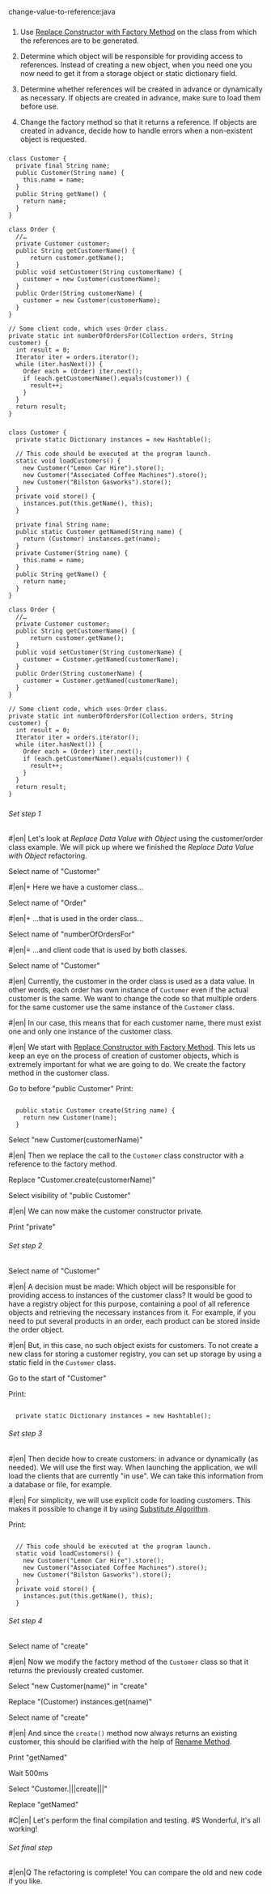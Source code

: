 change-value-to-reference:java

###

1. Use <a href="/replace-constructor-with-factory-method">Replace Constructor with Factory Method</a> on the class from which the references are to be generated.

2. Determine which object will be responsible for providing access to references. Instead of creating a new object, when you need one you now need to get it from a storage object or static dictionary field.

3. Determine whether references will be created in advance or dynamically as necessary. If objects are created in advance, make sure to load them before use.

4. Change the factory method so that it returns a reference. If objects are created in advance, decide how to handle errors when a non-existent object is requested.


###

```
class Customer {
  private final String name;
  public Customer(String name) {
    this.name = name;
  }
  public String getName() {
    return name;
  }
}

class Order {
  //…
  private Customer customer;
  public String getCustomerName() {
      return customer.getName();
  }
  public void setCustomer(String customerName) {
    customer = new Customer(customerName);
  }
  public Order(String customerName) {
    customer = new Customer(customerName);
  }
}

// Some client code, which uses Order class.
private static int numberOfOrdersFor(Collection orders, String customer) {
  int result = 0;
  Iterator iter = orders.iterator();
  while (iter.hasNext()) {
    Order each = (Order) iter.next();
    if (each.getCustomerName().equals(customer)) {
      result++;
    }
  }
  return result;
}
```

###

```
class Customer {
  private static Dictionary instances = new Hashtable();

  // This code should be executed at the program launch.
  static void loadCustomers() {
    new Customer("Lemon Car Hire").store();
    new Customer("Associated Coffee Machines").store();
    new Customer("Bilston Gasworks").store();
  }
  private void store() {
    instances.put(this.getName(), this);
  }

  private final String name;
  public static Customer getNamed(String name) {
    return (Customer) instances.get(name);
  }
  private Customer(String name) {
    this.name = name;
  }
  public String getName() {
    return name;
  }
}

class Order {
  //…
  private Customer customer;
  public String getCustomerName() {
      return customer.getName();
  }
  public void setCustomer(String customerName) {
    customer = Customer.getNamed(customerName);
  }
  public Order(String customerName) {
    customer = Customer.getNamed(customerName);
  }
}

// Some client code, which uses Order class.
private static int numberOfOrdersFor(Collection orders, String customer) {
  int result = 0;
  Iterator iter = orders.iterator();
  while (iter.hasNext()) {
    Order each = (Order) iter.next();
    if (each.getCustomerName().equals(customer)) {
      result++;
    }
  }
  return result;
}
```

###

###### Set step 1

#|en| Let's look at *Replace Data Value with Object*  using the customer/order class example. We will pick up where we finished the *Replace Data Value with Object*  refactoring.

Select name of "Customer"

#|en|+ Here we have a customer class…

Select name of "Order"

#|en|+ …that is used in the order class…

Select name of "numberOfOrdersFor"

#|en|= …and client code that is used by both classes.

Select name of "Customer"

#|en| Currently, the customer in the order class is used as a data value. In other words, each order has own instance of `Customer` even if the actual customer is the same. We want to change the code so that multiple orders for the same customer use the same instance of the `Customer` class.

#|en| In our case, this means that for each customer name, there must exist one and only one instance of the customer class.

#|en| We start with <a href="/replace-constructor-with-factory-method">Replace Constructor with Factory Method</a>. This lets us keep an eye on the process of creation of customer objects, which is extremely important for what we are going to do. We create the factory method in the customer class.

Go to before "public Customer"
Print:
```

  public static Customer create(String name) {
    return new Customer(name);
  }
```

Select "new Customer(customerName)"

#|en| Then we replace the call to the `Customer` class constructor with a reference to the factory method.

Replace "Customer.create(customerName)"

Select visibility of "public Customer"

#|en| We can now make the customer constructor private.

Print "private"

###### Set step 2

Select name of "Customer"

#|en| A decision must be made: Which object will be responsible for providing access to instances of the customer class? It would be good to have a registry object for this purpose, containing a pool of all reference objects and retrieving the necessary instances from it. For example, if you need to put several products in an order, each product can be stored inside the order object.

#|en| But, in this case, no such object exists for customers. To not create a new class for storing a customer registry, you can set up storage by using a static field in the `Customer` class.

Go to the start of "Customer"

Print:
```

  private static Dictionary instances = new Hashtable();

```

###### Set step 3

#|en| Then decide how to create customers: in advance or dynamically (as needed). We will use the first way. When launching the application, we will load the clients that are currently "in use". We can take this information from a database or file, for example.

#|en| For simplicity, we will use explicit code for loading customers. This makes it possible to change it by using <a href="/substitute-algorithm">Substitute Algorithm</a>.

Print:
```

  // This code should be executed at the program launch.
  static void loadCustomers() {
    new Customer("Lemon Car Hire").store();
    new Customer("Associated Coffee Machines").store();
    new Customer("Bilston Gasworks").store();
  }
  private void store() {
    instances.put(this.getName(), this);
  }

```

###### Set step 4

Select name of "create"

#|en| Now we modify the factory method of the `Customer` class so that it returns the previously created customer.

Select "new Customer(name)" in "create"

Replace "(Customer) instances.get(name)"

Select name of "create"

#|en| And since the `create()` method now always returns an existing customer, this should be clarified with the help of <a href="/rename-method">Rename Method</a>.

Print "getNamed"

Wait 500ms

Select "Customer.|||create|||"

Replace "getNamed"

#C|en| Let's perform the final compilation and testing.
#S Wonderful, it's all working!

###### Set final step

#|en|Q The refactoring is complete! You can compare the old and new code if you like.